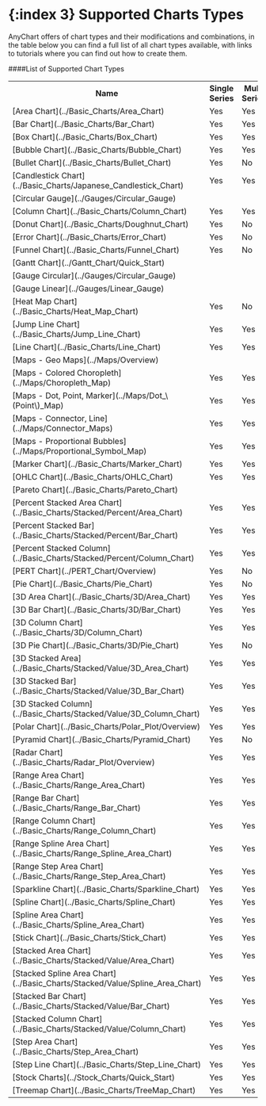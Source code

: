 {:index 3}
Supported Charts Types
======================
AnyChart offers of chart types and their modifications and combinations, 
in the table below you can find a full list of all chart types available, 
with links to tutorials where you can find out how to create them.
    
####List of Supported Chart Types
<table width="700px" class="dtTABLE">
<tr><th width="315px">Name</th><th width="58px">Single Series</th> <th width="56px">Multi Series</th></tr>
<tr><td>[Area Chart](../Basic_Charts/Area_Chart)</td><td>Yes</td><td>Yes</td></tr>
<tr><td>[Bar Chart](../Basic_Charts/Bar_Chart)</td><td>Yes</td><td>Yes</td></tr>
<tr><td>[Box Chart](../Basic_Charts/Box_Chart)</td><td>Yes</td><td>Yes</td></tr>
<tr><td>[Bubble Chart](../Basic_Charts/Bubble_Chart)</td><td>Yes</td><td>Yes</td></tr>
<tr><td>[Bullet Chart](../Basic_Charts/Bullet_Chart)</td><td>Yes</td><td>No</td></tr>
<tr><td>[Candlestick Chart](../Basic_Charts/Japanese_Candlestick_Chart)</td><td>Yes</td><td>Yes</td></tr>
<tr><td>[Circular Gauge](../Gauges/Circular_Gauge)</td><td></td><td></td></tr>
<tr><td>[Column Chart](../Basic_Charts/Column_Chart)</td><td>Yes</td><td>Yes</td></tr>
<tr><td>[Donut Chart](../Basic_Charts/Doughnut_Chart)</td><td>Yes</td><td>No</td></tr>
<tr><td>[Error Chart](../Basic_Charts/Error_Chart)</td><td>Yes</td><td>No</td></tr>
<tr><td>[Funnel Chart](../Basic_Charts/Funnel_Chart)</td><td>Yes</td><td>No</td></tr>
<tr><td>[Gantt Chart](../Gantt_Chart/Quick_Start)</td><td></td><td></td></tr>
<tr><td>[Gauge Circular](../Gauges/Circular_Gauge)</td><td></td><td></td></tr>
<tr><td>[Gauge Linear](../Gauges/Linear_Gauge)</td><td></td><td></td></tr>
<tr><td>[Heat Map Chart](../Basic_Charts/Heat_Map_Chart)</td><td>Yes</td><td>No</td></tr>
<tr><td>[Jump Line Chart](../Basic_Charts/Jump_Line_Chart)</td><td>Yes</td><td>Yes</td></tr>
<tr><td>[Line Chart](../Basic_Charts/Line_Chart)</td><td>Yes</td><td>Yes</td></tr>
<tr><td>[Maps - Geo Maps](../Maps/Overview)</td><td></td><td></td></tr>
<tr><td>[Maps - Colored Choropleth](../Maps/Choropleth_Map)</td><td>Yes</td><td>Yes</td></tr>
<tr><td>[Maps - Dot, Point, Marker](../Maps/Dot_\(Point\)_Map)</td><td>Yes</td><td>Yes</td></tr>
<tr><td>[Maps - Connector, Line](../Maps/Connector_Maps)</td><td>Yes</td><td>Yes</td></tr>
<tr><td>[Maps - Proportional Bubbles](../Maps/Proportional_Symbol_Map)</td><td>Yes</td><td>Yes</td></tr>
<tr><td>[Marker Chart](../Basic_Charts/Marker_Chart)</td><td>Yes</td><td>Yes</td></tr>
<tr><td>[OHLC Chart](../Basic_Charts/OHLC_Chart)</td><td>Yes</td><td>Yes</td></tr>
<tr><td>[Pareto Chart](../Basic_Charts/Pareto_Chart)</td><td></td><td></td></tr>
<tr><td>[Percent Stacked Area Chart](../Basic_Charts/Stacked/Percent/Area_Chart)</td><td>Yes</td><td>Yes</td></tr>
<tr><td>[Percent Stacked Bar](../Basic_Charts/Stacked/Percent/Bar_Chart)</td><td>Yes</td><td>Yes</td></tr>
<tr><td>[Percent Stacked Column](../Basic_Charts/Stacked/Percent/Column_Chart)</td><td>Yes</td><td>Yes</td></tr>
<tr><td>[PERT Chart](../PERT_Chart/Overview)</td><td>Yes</td><td>No</td></tr>
<tr><td>[Pie Chart](../Basic_Charts/Pie_Chart)</td><td>Yes</td><td>No</td></tr>
<tr><td>[3D Area Chart](../Basic_Charts/3D/Area_Chart)</td><td>Yes</td><td>Yes</td></tr>
<tr><td>[3D Bar Chart](../Basic_Charts/3D/Bar_Chart)</td><td>Yes</td><td>Yes</td></tr>
<tr><td>[3D Column Chart](../Basic_Charts/3D/Column_Chart)</td><td>Yes</td><td>Yes</td></tr>
<tr><td>[3D Pie Chart](../Basic_Charts/3D/Pie_Chart)</td><td>Yes</td><td>No</td></tr>
<tr><td>[3D Stacked Area](../Basic_Charts/Stacked/Value/3D_Area_Chart)</td><td>Yes</td><td>Yes</td></tr>
<tr><td>[3D Stacked Bar](../Basic_Charts/Stacked/Value/3D_Bar_Chart)</td><td>Yes</td><td>Yes</td></tr>
<tr><td>[3D Stacked Column](../Basic_Charts/Stacked/Value/3D_Column_Chart)</td><td>Yes</td><td>Yes</td></tr>
<tr><td>[Polar Chart](../Basic_Charts/Polar_Plot/Overview)</td><td>Yes</td><td>Yes</td></tr>
<tr><td>[Pyramid Chart](../Basic_Charts/Pyramid_Chart)</td><td>Yes</td><td>No</td></tr>
<tr><td>[Radar Chart](../Basic_Charts/Radar_Plot/Overview)</td><td>Yes</td><td>Yes</td></tr>
<tr><td>[Range Area Chart](../Basic_Charts/Range_Area_Chart)</td><td>Yes</td><td>Yes</td></tr>
<tr><td>[Range Bar Chart](../Basic_Charts/Range_Bar_Chart)</td><td>Yes</td><td>Yes</td></tr>
<tr><td>[Range Column Chart](../Basic_Charts/Range_Column_Chart)</td><td>Yes</td><td>Yes</td></tr>
<tr><td>[Range Spline Area Chart](../Basic_Charts/Range_Spline_Area_Chart)</td><td>Yes</td><td>Yes</td></tr>
<tr><td>[Range Step Area Chart](../Basic_Charts/Range_Step_Area_Chart)</td><td>Yes</td><td>Yes</td></tr>
<tr><td>[Sparkline Chart](../Basic_Charts/Sparkline_Chart)</td><td>Yes</td><td>Yes</td></tr>
<tr><td>[Spline Chart](../Basic_Charts/Spline_Chart)</td><td>Yes</td><td>Yes</td></tr>
<tr><td>[Spline Area Chart](../Basic_Charts/Spline_Area_Chart)</td><td>Yes</td><td>Yes</td></tr> 
<tr><td>[Stick Chart](../Basic_Charts/Stick_Chart)</td><td>Yes</td><td>Yes</td></tr>
<tr><td>[Stacked Area Chart](../Basic_Charts/Stacked/Value/Area_Chart)</td><td>Yes</td><td>Yes</td></tr>
<tr><td>[Stacked Spline Area Chart](../Basic_Charts/Stacked/Value/Spline_Area_Chart)</td><td>Yes</td><td>Yes</td></tr>
<tr><td>[Stacked Bar Chart](../Basic_Charts/Stacked/Value/Bar_Chart)</td><td>Yes</td><td>Yes</td></tr>
<tr><td>[Stacked Column Chart](../Basic_Charts/Stacked/Value/Column_Chart)</td><td>Yes</td><td>Yes</td></tr>
<tr><td>[Step Area Chart](../Basic_Charts/Step_Area_Chart)</td><td>Yes</td><td>Yes</td></tr> 
<tr><td>[Step Line Chart](../Basic_Charts/Step_Line_Chart)</td><td>Yes</td><td>Yes</td></tr>
<tr><td>[Stock Charts](../Stock_Charts/Quick_Start)</td><td>Yes</td><td>Yes</td></tr>
<tr><td>[Treemap Chart](../Basic_Charts/TreeMap_Chart)</td><td>Yes</td><td>Yes</td></tr>
</table>
